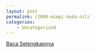 ```yaml
---
layout: post
permalink: /1000-mimpi-kuda-nil/
categories:
    - Uncategorized
---
```


[Baca Selengkapnya](/08)